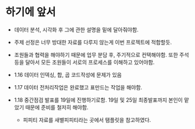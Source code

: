 # 하기에 앞서

- 데이터 분석, 시각화 후 그에 관한 설명을 밑에 달아줘야함.
- 주제 선정은 너무 방대한 자료를 다루지 않는게 이번 프로젝트에 적합할듯.
- 조원들과 협력을 해야하기 때문에 업무 분담 후, 주기적으로 컨택해야함. 또한 주석등을 달아서 모든 조원들이 서로의 프로세스를 이해하고 있어야함.


- 1.16 데이터 인덱싱, 합, 곱 코드작성에 문제가 있음
- 1.17 데이터 전처리작업은 완료했고 표만드는 작업을 해야함.
- 1.18 중간점검 발표를 19일에 진행하기로함. 19일 및 25일 최종발표까지 본인이 맡았기 때문에 준비를 철저히 해야함.
  - 피피티 자료를 새별피피티라는 곳에서 탬플릿을 참고하였다.